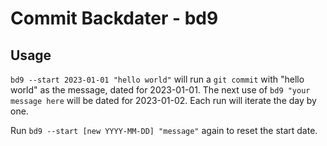 # Commit Backdater - bd9

## Usage
`bd9 --start 2023-01-01 "hello world"` will run a `git commit` with "hello world" as the message, dated for 2023-01-01.
The next use of `bd9 "your message here` will be dated for 2023-01-02. Each run will iterate the day by one.

Run `bd9 --start [new YYYY-MM-DD] "message"` again to reset the start date.
